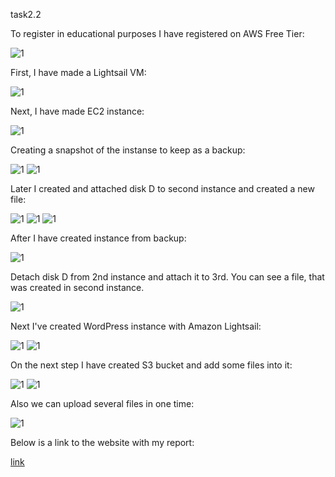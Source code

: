 task2.2 

To register in educational purposes I have registered on AWS Free Tier:

![1](screenshots/2.jpg)

First, I have made a Lightsail VM:

![1](screenshots/4.jpg)

Next, I have made EC2 instance:

![1](screenshots/5.jpg)

Creating a snapshot of the instanse to keep as a backup:

![1](screenshots/6.1.jpg)
![1](screenshots/6.2.jpg)

Later I created and attached disk D to second instance and created a new file:

![1](screenshots/7.1.jpg)
![1](screenshots/7.2.jpg)
![1](screenshots/7.3.jpg)

After I have created instance from backup:

![1](screenshots/8.jpg)

Detach disk D from 2nd instance and attach it to 3rd. You can see a file, that was created in second instance.

![1](screenshots/9.jpg)

Next I've created WordPress instance with Amazon Lightsail:

![1](screenshots/10.1.jpg)
![1](screenshots/10.2.jpg)

On the next step I have created S3 bucket and add some files into it:

![1](screenshots/11.1.jpg)
![1](screenshots/11.2.jpg)

Also we can upload several files in one time:

![1](screenshots/12.jpg)

Below is a link to the website with my report:

[link](https://s3.eu-central-1.amazonaws.com/zarichnyi-dos2021.com/index.html)